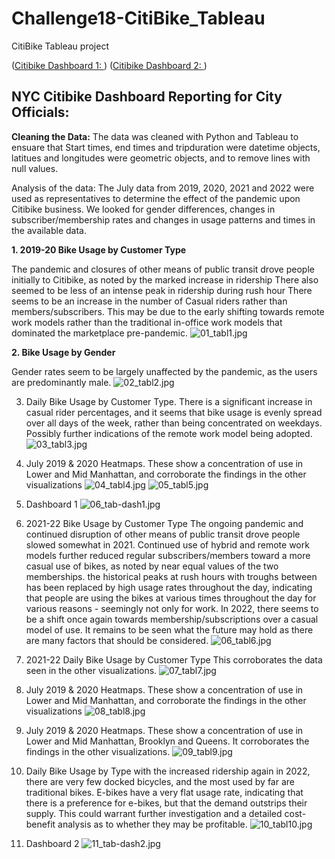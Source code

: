 # Challenge18-CitiBike_Tableau
 CitiBike Tableau project



([Citibike Dashboard 1: ](https://public.tableau.com/app/profile/david.kramer1831/viz/2019-20book/Dashboard1?publish=yes))
([Citibike Dashboard 2: ](https://public.tableau.com/app/profile/david.kramer1831/viz/202122CitibikeDashboard2/Dashboard1?publish=yes))

## <b><div>NYC Citibike Dashboard Reporting for City Officials:</div></b>

<b> Cleaning the Data:</b>
The data was cleaned with Python and Tableau to ensuare that Start times, end times and tripduration were datetime objects, latitues and longitudes were geometric objects, and to remove lines with null values.

Analysis of the data:
The July data from 2019, 2020, 2021 and 2022 were used as representatives to determine the effect of the pandemic upon Citibike business.  We looked for gender differences, changes in subscriber/membership rates and changes in usage patterns and times in the available data.

<b>1.  2019-20 Bike Usage by Customer Type</b>

The pandemic and closures of other means of public transit drove people initially to Citibike, as noted by the marked increase in ridership
There also seemed to be less of an intense peak in ridership during rush hour
There seems to be an increase in the number of Casual riders rather than members/subscribers.  This may be due to the early shifting towards remote work models rather than the traditional in-office work models that dominated the marketplace pre-pandemic.
![01_tabl1.jpg](Images/01_tabl1.jpg)



<b>2.  Bike Usage by Gender</b>

Gender rates seem to be largely unaffected by the pandemic, as the users are predominantly male.
![02_tabl2.jpg](Images/02_tabl2.jpg)




3.  Daily Bike Usage by Customer Type.
There is a significant increase in casual rider percentages, and it seems that bike usage is evenly spread over all days of the week, rather than being concentrated on weekdays.  Possibly further indications of the remote work model being adopted.
![03_tabl3.jpg](Images/03_tabl3.jpg)




4.  July 2019 & 2020 Heatmaps.
These show a concentration of use in Lower and Mid Manhattan, and corroborate the findings in the other visualizations
![04_tabl4.jpg](Images/04_tabl4.jpg)
![05_tabl5.jpg](Images/05_tabl5.jpg)




5.  Dashboard 1
![06_tab-dash1.jpg](Images/06_tab-dash1.jpg)




6.  2021-22 Bike Usage by Customer Type
The ongoing pandemic and continued disruption of other means of public transit drove people slowed somewhat in 2021.  Continued use of hybrid and remote work models further reduced regular subscribers/members toward a more casual use of bikes, as noted by near equal values of the two memberships.
the historical peaks at rush hours with troughs between has been replaced by high usage rates throughout the day, indicating that people are using the bikes at various times throughout the day for various reasons - seemingly not only for work.
In 2022, there seems to be a shift once again towards membership/subscriptions over a casual model of use.  It remains to be seen what the future may hold as there are many factors that should be considered.
![06_tabl6.jpg](Images/06_tabl6.jpg)




7.  2021-22 Daily Bike Usage by Customer Type
This corroborates the data seen in the other visualizations.
![07_tabl7.jpg](Images/07_tabl7.jpg)




8. July 2019 & 2020 Heatmaps.
These show a concentration of use in Lower and Mid Manhattan, and corroborate the findings in the other visualizations
![08_tabl8.jpg](Images/08_tabl8.jpg)




9.  July 2019 & 2020 Heatmaps.
These show a concentration of use in Lower and Mid Manhattan, Brooklyn and Queens.  It corroborates the findings in the other visualizations.
![09_tabl9.jpg](Images/09_tabl9.jpg)




10.  Daily Bike Usage by Type
with the increased ridership again in 2022, there are very few docked bicycles, and the most used by far are traditional bikes.  E-bikes have a very flat usage rate, indicating that there is a preference for e-bikes, but that the demand outstrips their supply.  This could warrant further investigation and a detailed cost-benefit analysis as to whether they may be profitable.
![10_tabl10.jpg](Images/10_tabl10.jpg)




11.  Dashboard 2
![11_tab-dash2.jpg](Images/11_tab-dash2.jpg)
